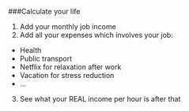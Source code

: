 ###Calculate your life

1. Add your monthly job income
2. Add all your expenses which involves your job:
  - Health
  - Public transport
  - Netflix for relaxation after work
  - Vacation for stress reduction
  - ...
3. See what your REAL income per hour is after that